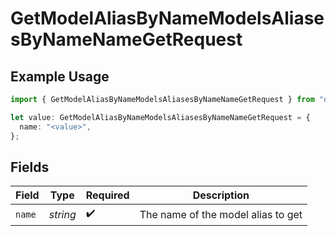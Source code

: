 # GetModelAliasByNameModelsAliasesByNameNameGetRequest

## Example Usage

```typescript
import { GetModelAliasByNameModelsAliasesByNameNameGetRequest } from "opperai/models/operations";

let value: GetModelAliasByNameModelsAliasesByNameNameGetRequest = {
  name: "<value>",
};
```

## Fields

| Field                              | Type                               | Required                           | Description                        |
| ---------------------------------- | ---------------------------------- | ---------------------------------- | ---------------------------------- |
| `name`                             | *string*                           | :heavy_check_mark:                 | The name of the model alias to get |